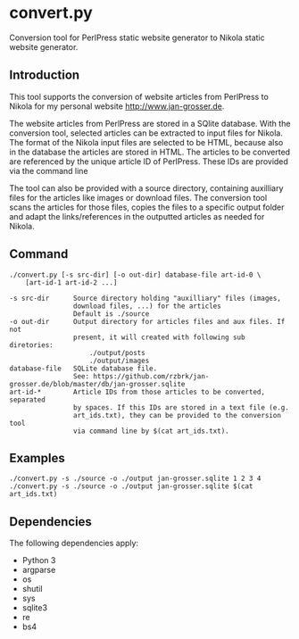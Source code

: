 # convert.py

Conversion tool for PerlPress static website generator to Nikola static
website generator.

## Introduction

This tool supports the conversion of website articles from PerlPress to
Nikola for my personal website http://www.jan-grosser.de.

The website articles from PerlPress are stored in a SQlite database. With the
conversion tool, selected articles can be extracted to input files for Nikola.
The format of the Nikola input files are selected to be HTML, because also in
the database the articles are stored in HTML. The articles to be converted are
referenced by the unique article ID of PerlPress. These IDs are provided via
the command line

The tool can also be provided with a source directory, containing auxilliary
files for the articles like images or download files. The conversion tool scans
the articles for those files, copies the files to a specific output folder and
adapt the links/references in the outputted articles as needed for Nikola.

## Command

    ./convert.py [-s src-dir] [-o out-dir] database-file art-id-0 \
        [art-id-1 art-id-2 ...]

    -s src-dir      Source directory holding "auxilliary" files (images,
                    download files, ...) for the articles
                    Default is ./source
    -o out-dir      Output directory for articles files and aux files. If not
                    present, it will created with following sub diretories:
                        ./output/posts
                        ./output/images
    database-file   SQLite database file.
                    See: https://github.com/rzbrk/jan-grosser.de/blob/master/db/jan-grosser.sqlite
    art-id-*        Article IDs from those articles to be converted, separated
                    by spaces. If this IDs are stored in a text file (e.g.
                    art_ids.txt), they can be provided to the conversion tool
                    via command line by $(cat art_ids.txt).

## Examples

    ./convert.py -s ./source -o ./output jan-grosser.sqlite 1 2 3 4
    ./convert.py -s ./source -o ./output jan-grosser.sqlite $(cat art_ids.txt)

## Dependencies

The following dependencies apply:
* Python 3
* argparse
* os
* shutil
* sys
* sqlite3
* re
* bs4


